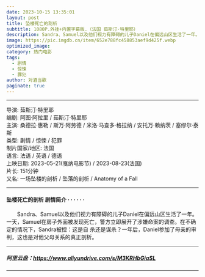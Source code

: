 ```yaml
---
date: 2023-10-15 13:35:01
layout: post
title: 坠楼死亡的剖析
subtitle: 1080P.外挂+内置字幕版.（法国 茹斯汀·特里耶）
description: Sandra、Samuel以及他们视力有障碍的儿子Daniel在偏远山区生活了一年。一天，Samuel在房子外面被发现死亡，警方立即展开了涉嫌命案的调查。在不确定的情况下，Sandra被控：这是自 杀还是谋杀...
image: https://pic.imgdb.cn/item/652e788fc458853aef9d425f.webp 
optimized_image: 
category: 热门电影
tags:
  - 剧情
  - 惊悚
  - 罪犯
author: 对酒当歌
paginate: true
---
```


---

导演: 茹斯汀·特里耶  
编剧: 阿图·阿拉里 / 茹斯汀·特里耶  
主演: 桑德拉·惠勒 / 斯万·阿劳德 / 米洛·马查多·格拉纳 / 安托万·赖纳茨 / 塞缪尔·泰斯  
类型: 剧情 / 惊悚 / 犯罪  
制片国家/地区: 法国  
语言: 法语 / 英语 / 德语  
上映日期: 2023-05-21(戛纳电影节) / 2023-08-23(法国)  
片长: 151分钟  
又名: 一场坠楼的剖析 / 坠落的剖析 / Anatomy of a Fall ​​​

---

#### 坠楼死亡的剖析 剧情简介 · · · · · ·

　　Sandra、Samuel以及他们视力有障碍的儿子Daniel在偏远山区生活了一年。一天，Samuel在房子外面被发现死亡，警方立即展开了涉嫌命案的调查。在不确定的情况下，Sandra被控：这是自 杀还是谋杀？一年后，Daniel参加了母亲的审判，这也是对他父母关系的真正剖析。

---

##### 阿里云盘：<https://www.aliyundrive.com/s/M3KRHbGiaSL>

---
